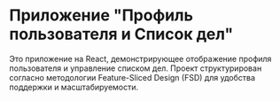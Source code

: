 # Приложение "Профиль пользователя и Список дел"

Это приложение на React, демонстрирующее отображение профиля пользователя и управление списком дел. Проект структурирован согласно методологии Feature-Sliced Design (FSD) для удобства поддержки и масштабируемости.
